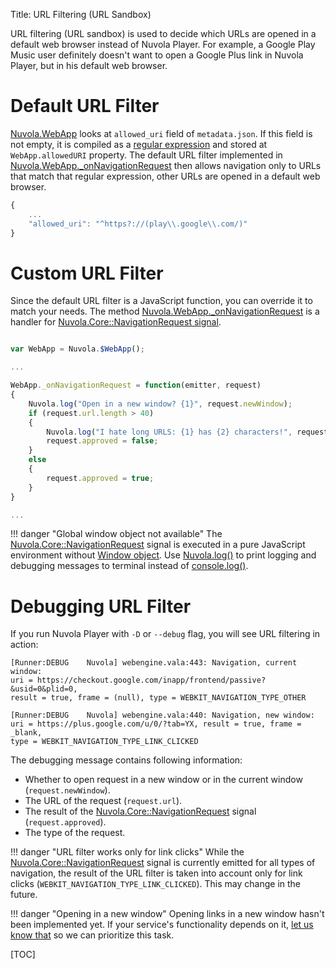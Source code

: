 Title: URL Filtering (URL Sandbox)

URL filtering (URL sandbox) is used to decide which URLs are opened in a default web browser instead
of Nuvola Player. For example, a Google Play Music user definitely doesn't want to open a Google
Plus link in Nuvola Player, but in his default web browser.

Default URL Filter
==================

[Nuvola.WebApp](apiref>Nuvola.WebApp) looks at ``allowed_uri`` field of ``metadata.json``.
If this field is not empty, it is compiled as a [regular expression][regexp] and stored at
``WebApp.allowedURI`` property. The default URL filter implemented in
[Nuvola.WebApp._onNavigationRequest](apiref>Nuvola.WebApp._onNavigationRequest) then allows
navigation only to URLs that match that regular expression, other URLs are opened in a default web
browser.

```js
{
    ...
    "allowed_uri": "^https?://(play\\.google\\.com/)"
}
```

[regexp]: https://developer.mozilla.org/en/docs/Web/JavaScript/Guide/Regular_Expressions

Custom URL Filter
=================

Since the default URL filter is a JavaScript function, you can override it to match your needs.
The method [Nuvola.WebApp._onNavigationRequest](apiref>Nuvola.WebApp._onNavigationRequest)
is a handler for [Nuvola.Core::NavigationRequest signal](apiref>Nuvola.Core%3A%3ANavigationRequest).

```js

var WebApp = Nuvola.$WebApp();

...

WebApp._onNavigationRequest = function(emitter, request)
{
    Nuvola.log("Open in a new window? {1}", request.newWindow);
    if (request.url.length > 40)
    {
        Nuvola.log("I hate long URLS: {1} has {2} characters!", request.url, request.url.length);
        request.approved = false;
    }
    else
    {
        request.approved = true;
    }
}

...
```

!!! danger "Global window object not available"
    The [Nuvola.Core::NavigationRequest](apiref>Nuvola.Core%3A%3ANavigationRequest) signal is
    executed in a pure JavaScript environment without
    [Window object](https://developer.mozilla.org/en/docs/Web/API/Window).
    Use [Nuvola.log()](apiref>Nuvola.log) to print logging and debugging messages to terminal
    instead of [console.log()](https://developer.mozilla.org/en-US/docs/Web/API/console.log).

Debugging URL Filter
====================

If you run Nuvola Player with ``-D`` or ``--debug`` flag, you will see URL filtering in action:

```text
[Runner:DEBUG    Nuvola] webengine.vala:443: Navigation, current window:
uri = https://checkout.google.com/inapp/frontend/passive?&usid=0&plid=0,
result = true, frame = (null), type = WEBKIT_NAVIGATION_TYPE_OTHER

[Runner:DEBUG    Nuvola] webengine.vala:440: Navigation, new window:
uri = https://plus.google.com/u/0/?tab=YX, result = true, frame = _blank,
type = WEBKIT_NAVIGATION_TYPE_LINK_CLICKED
```

The debugging message contains following information:

  * Whether to open request in a new window or in the current window (``request.newWindow``).
  * The URL of the request (``request.url``).
  * The result of the [Nuvola.Core::NavigationRequest](apiref>Nuvola.Core%3A%3ANavigationRequest)
    signal (``request.approved``).
  * The type of the request.

!!! danger "URL filter works only for link clicks"
    While the [Nuvola.Core::NavigationRequest](apiref>Nuvola.Core%3A%3ANavigationRequest) signal
    is currently emitted for all types of navigation, the result of the URL filter is taken into
    account only for link clicks (``WEBKIT_NAVIGATION_TYPE_LINK_CLICKED``). This may change in the
    future.

!!! danger "Opening in a new window"
    Opening links in a new window hasn't been implemented yet. If your service's functionality
    depends on it, [let us know that][np_devel] so we can prioritize this task.

[TOC]

[np_devel]: https://groups.google.com/d/forum/nuvola-player-devel
